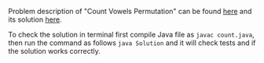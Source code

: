 Problem description of "Count Vowels Permutation" can be found 
[here](https://leetcode.com/problems/count-vowels-permutation/description/) and its solution
[here](https://github.com/aurimas13/Solutions-To-Problems/blob/main/LeetCode/Java%20Solutions/Count%20Vowels%20Permutation/count.java).

To check the solution in terminal first compile Java file as `javac count.java`, then run the command as follows `java Solution` and it will check tests and if the solution works correctly.

